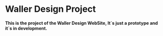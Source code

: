 # Waller Design Project

#### This is the project of the Waller Design WebSite, It´s just a prototype and it´s in development.





